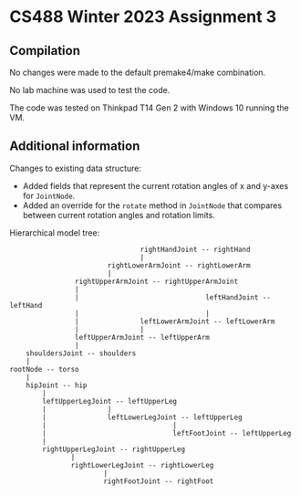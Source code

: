 # CS488 Winter 2023 Assignment 3

## Compilation
No changes were made to the default premake4/make combination.

No lab machine was used to test the code.

The code was tested on Thinkpad T14 Gen 2 with Windows 10 running the VM.

## Additional information
Changes to existing data structure:
- Added fields that represent the current rotation angles of x and y-axes for `JointNode`.
- Added an override for the `rotate` method in `JointNode` that compares between current rotation angles and rotation limits.

Hierarchical model tree:
```
                                rightHandJoint -- rightHand
                                |
                        rightLowerArmJoint -- rightLowerArm
                        |
                rightUpperArmJoint -- rightUpperArmJoint
                |
                |                               leftHandJoint -- leftHand
                |                               |
                |               leftLowerArmJoint -- leftLowerArm
                |               |
                leftUpperArmJoint -- leftUpperArm
                |
    shouldersJoint -- shoulders
    |
rootNode -- torso
    |
    hipJoint -- hip
        |
        leftUpperLegJoint -- leftUpperLeg
        |               |
        |               leftLowerLegJoint -- leftUpperLeg
        |                               |
        |                               leftFootJoint -- leftUpperLeg
        |
        rightUpperLegJoint -- rightUpperLeg
               |
               rightLowerLegJoint -- rightLowerLeg
                       |
                       rightFootJoint -- rightFoot
```
